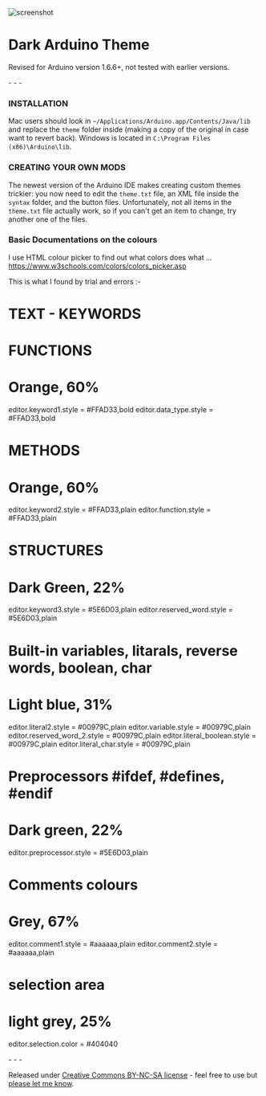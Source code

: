 ![screenshot](https://raw.githubusercontent.com/jeffThompson/DarkArduinoTheme/master/screenshot.png)

Dark Arduino Theme
================

Revised for Arduino version 1.6.6+, not tested with earlier versions.

\- \- \-

### INSTALLATION
Mac users should look in `~/Applications/Arduino.app/Contents/Java/lib` and replace the `theme` folder inside (making a copy of the original in case want to revert back). Windows is located in `C:\Program Files (x86)\Arduino\lib`.

### CREATING YOUR OWN MODS
The newest version of the Arduino IDE makes creating custom themes trickier: you now need to edit the `theme.txt` file, an XML file inside the `syntax` folder, and the button files. Unfortunately, not all items in the `theme.txt` file actually work, so if you can't get an item to change, try another one of the files.

### Basic Documentations on the colours

I use HTML colour picker to find out what colors does what ...
https://www.w3schools.com/colors/colors_picker.asp

This is what I found by trial and errors :-

# TEXT - KEYWORDS
# FUNCTIONS
# Orange, 60%
editor.keyword1.style = #FFAD33,bold
editor.data_type.style = #FFAD33,bold

# METHODS
# Orange, 60%
editor.keyword2.style = #FFAD33,plain
editor.function.style = #FFAD33,plain

# STRUCTURES
# Dark Green, 22%
editor.keyword3.style = #5E6D03,plain
editor.reserved_word.style = #5E6D03,plain


# Built-in variables, litarals, reverse words, boolean, char
# Light blue, 31%
editor.literal2.style = #00979C,plain
editor.variable.style = #00979C,plain
editor.reserved_word_2.style = #00979C,plain
editor.literal_boolean.style = #00979C,plain
editor.literal_char.style = #00979C,plain

# Preprocessors #ifdef, #defines, #endif
# Dark green, 22%
editor.preprocessor.style = #5E6D03,plain

# Comments colours
# Grey, 67%
editor.comment1.style = #aaaaaa,plain
editor.comment2.style = #aaaaaa,plain


# selection area
# light grey, 25%
editor.selection.color = #404040


\- \- \-

Released under [Creative Commons BY-NC-SA license](http://creativecommons.org/licenses/by-nc-sa/3.0/) - feel free to use but [please let me know](http://www.jeffreythompson.org).
